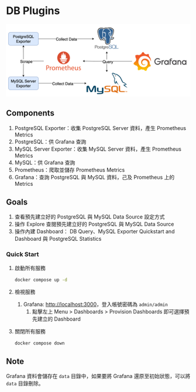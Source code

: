 # DB Plugins

![Lab Architecture](lab-arch.png)

## Components

1. PostgreSQL Exporter：收集 PostgreSQL Server 資料，產生 Prometheus Metrics
2. PostgreSQL：供 Grafana 查詢
3. MySQL Server Exporter：收集 MySQL Server 資料，產生 Prometheus Metrics
4. MySQL：供 Grafana 查詢
5. Prometheus：爬取並儲存 Prometheus Metrics
6. Grafana：查詢 PostgreSQL 與 MySQL 資料，己及 Prometheus 上的 Metrics

## Goals

1. 查看預先建立好的 PostgreSQL 與 MySQL Data Source 設定方式
2. 操作 Explore 查閱預先建立好的 PostgreSQL 與 MySQL Data Source
3. 操作內建 Dashboard： DB Query、MySQL Exporter Quickstart and Dashboard 與 PostgreSQL Statistics

### Quick Start

1. 啟動所有服務

   ```bash
   docker compose up -d
   ```

2. 檢視服務
   1. Grafana: <http://localhost:3000>，登入帳號密碼為 `admin/admin`
      1. 點擊左上 Menu > Dashboards > Provision Dashboards 即可選擇預先建立的 Dashboard

3. 關閉所有服務

   ```bash
   docker compose down
   ```

## Note

Grafana 資料會儲存在 `data` 目錄中，如果要將 Grafana 還原至初始狀態，可以將 `data` 目錄刪除。
